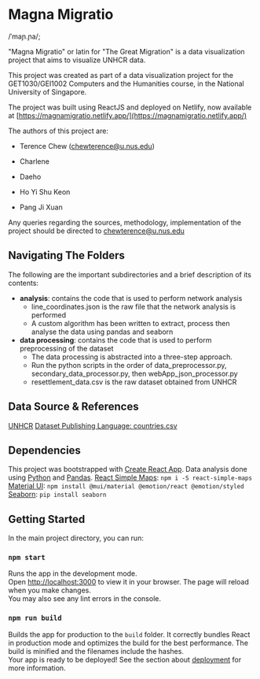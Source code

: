 
# Magna Migratio

/ˈmaɲ.ɲa/;

"Magna Migratio" or latin for "The Great Migration" is a data visualization project that aims to visualize UNHCR data.

This project was created as part of a data visualization project for the GET1030/GEI1002 Computers and the Humanities course, in the National University of Singapore.

The project was built using ReactJS and deployed on Netlify, now available at [https://magnamigratio.netlify.app/](https://magnamigratio.netlify.app/)

The authors of this project are:

- Terence Chew (chewterence@u.nus.edu)

- Charlene

- Daeho

- Ho Yi Shu Keon

- Pang Ji Xuan

Any queries regarding the sources, methodology, implementation of the project should be directed to chewterence@u.nus.edu

## Navigating The Folders
The following are the important subdirectories and a brief description of its contents:
- **analysis**: contains the code that is used to perform network analysis
	- line_coordinates.json is the raw file that the network analysis is performed
	- A custom algorithm has been written to extract, process then analyse the data using pandas and seaborn
- **data processing**: contains the code that is used to perform preprocessing of the dataset
	- The data processing is abstracted into a three-step approach.
	- Run the python scripts in the order of data_preprocessor.py, secondary_data_processor.py, then webApp_json_processor.py
	- resettlement_data.csv is the raw dataset obtained from UNHCR
  
## Data Source & References
[UNHCR](https://www.kaggle.com/datasets/unitednations/refugee-data)
[Dataset Publishing Language: countries.csv](https://developers.google.com/public-data/docs/canonical/countries_csv)

## Dependencies

This project was bootstrapped with [Create React App](https://github.com/facebook/create-react-app).
Data analysis done using [Python](https://www.python.org/) and [Pandas](https://pandas.pydata.org/).
 [React Simple Maps](https://www.react-simple-maps.io/): `npm i -S react-simple-maps`
 [Material UI](https://mui.com/): `npm install @mui/material @emotion/react @emotion/styled`
 [Seaborn](https://seaborn.pydata.org/#): `pip install seaborn`

## Getting Started
In the main project directory, you can run:

### `npm start`
Runs the app in the development mode.\
Open [http://localhost:3000](http://localhost:3000) to view it in your browser.
The page will reload when you make changes.\
You may also see any lint errors in the console.

### `npm run build`
Builds the app for production to the `build` folder.
It correctly bundles React in production mode and optimizes the build for the best performance.
The build is minified and the filenames include the hashes.\
Your app is ready to be deployed!
See the section about [deployment](https://facebook.github.io/create-react-app/docs/deployment) for more information.